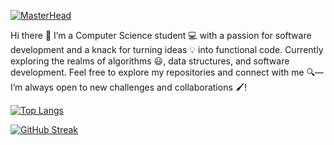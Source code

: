[![MasterHead](https://ibb.co/VMBFcvt)](https://github.com/mevipinmaurya)

Hi there 👋 I’m a Computer Science student 💻 with a passion for software development and a knack for turning ideas 💡 into functional code. Currently exploring the realms of algorithms 😃, data structures, and software development. Feel free to explore my repositories and connect with me 🔍— I’m always open to new challenges and collaborations 🖌!

  

[![Top Langs](https://github-readme-stats.vercel.app/api/top-langs/?username=mevipinmaurya&layout=donut&theme=dark#gh-dark-mode-only)](https://github.com/mevipinmaurya)


[![GitHub Streak](https://github-readme-streak-stats.herokuapp.com/?user=mevipinmaurya&theme=dark#gh-dark-mode-only)](https://github.com/mevipinmaurya)

<!--
**mevipinmaurya/mevipinmaurya** is a ✨ _special_ ✨ repository because its `README.md` (this file) appears on your GitHub profile.

Here are some ideas to get you started:

- 🔭 I’m currently working on ...
- 🌱 I’m currently learning ...
- 👯 I’m looking to collaborate on ...
- 🤔 I’m looking for help with ...
- 💬 Ask me about ...
- 📫 How to reach me: ...
- 😄 Pronouns: ...
- ⚡ Fun fact: ...
-->
